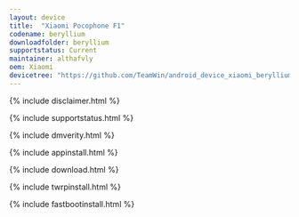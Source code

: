 ```yaml
---
layout: device
title:  "Xiaomi Pocophone F1"
codename: beryllium
downloadfolder: beryllium
supportstatus: Current
maintainer: althafvly
oem: Xiaomi
devicetree: "https://github.com/TeamWin/android_device_xiaomi_beryllium"
---
```


{% include disclaimer.html %}

{% include supportstatus.html %}

{% include dmverity.html %}

{% include appinstall.html %}

{% include download.html %}

{% include twrpinstall.html %}

{% include fastbootinstall.html %}
